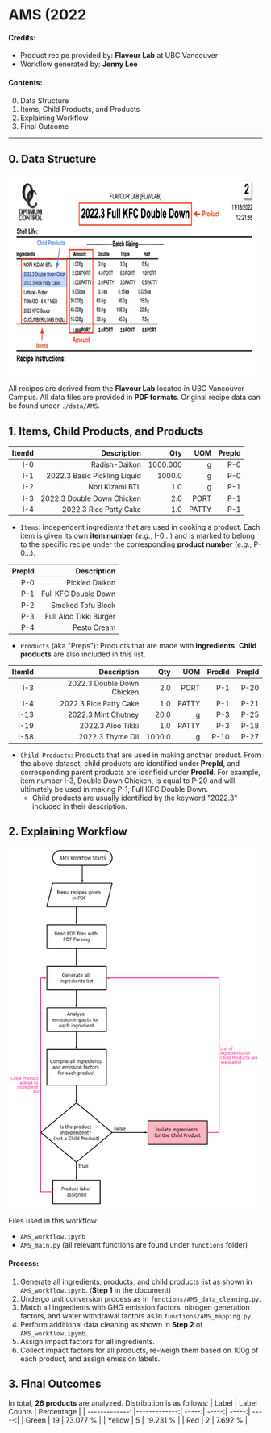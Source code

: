 # AMS (2022

#### Credits:
- Product recipe provided by: **Flavour Lab** at UBC Vancouver
- Workflow generated by: **Jenny Lee** 

#### Contents:
0. Data Structure
1. Items, Child Products, and Products
2. Explaining Workflow
3. Final Outcome

---


## 0. Data Structure
<img src="image/full_KFC_burger.png" width="800" height="400">

All recipes are derived from the **Flavour Lab** located in UBC Vancouver Campus. All data files are provided in **PDF formats**. Original recipe data can be found under `./data/AMS`. 

## 1. Items, Child Products, and Products

| ItemId        | Description       | Qty  | UOM | PrepId |
| -------------: |-------------:| -----:| -----:| -----:| 
| I-0      | Radish-Daikon | 1000.000 | g | P-0 |
| I-1      | 2022.3 Basic Pickling Liquid      |   1000.0 | g | P-0 |
| I-2 | Nori Kizami BTL      |   1.0 | g | P-1 |
| I-3 | 2022.3 Double Down Chicken      |   2.0 | PORT | P-1 |
| I-4 | 2022.3 Rice Patty Cake      |   1.0 | PATTY | P-1 |

- `Items`: Independent ingredients that are used in cooking a product. Each item is given its own **item number** (*e.g.*, I-0...) and is marked to belong to the specific recipe under the corresponding **product number** (*e.g.*, P-0...). 

| PrepId        | Description       | 
| -------------: |-------------:| 
| P-0      | Pickled Daikon | 
| P-1      | Full KFC Double Down      |  
| P-2 | Smoked Tofu Block      |   
| P-3 | Full Aloo Tikki Burger      |   
| P-4 | Pesto Cream      |   

- `Products` (aka "Preps"): Products that are made with **ingredients**. **Child products** are also included in this list. 

| ItemId        | Description       | Qty  | UOM | ProdId | PrepId |
| -------------: |-------------:| -----:| -----:| -----:| -----:| 
| I-3      | 2022.3 Double Down Chicken  | 2.0 | PORT | P-1 | P-20 |
| I-4      | 2022.3 Rice Patty Cake      |   1.0 | PATTY | P-1 | P-21 |
| I-13 | 2022.3 Mint Chutney    |   20.0 | g | P-3 | P-25 |
| I-19 | 2022.3 Aloo Tikki     |   1.0 | PATTY | P-3 | P-18 |
| I-58 | 2022.3 Thyme Oil |   1000.0 | g | P-10 | P-27 |

- `Child Products`: Products that are used in making another product. From the above dataset, child products are identified under **PrepId**, and corresponding parent products are idenfieid under **ProdId**. For example, item number I-3, Double Down Chicken, is equal to P-20 and will ultimately be used in making P-1, Full KFC Double Down.
  - Child products are usually identified by the keyword "2022.3" included in their description. 

## 2. Explaining Workflow
<img src="image/AMS_workflow.jpg">

Files used in this workflow: 
- `AMS_workflow.ipynb`
- `AMS_main.py` (all relevant functions are found under `functions` folder)

#### Process:
1. Generate all ingredients, products, and child products list as shown in `AMS_workflow.ipynb`. (**Step 1** in the document)
2. Undergo unit conversion process as in `functions/AMS_data_cleaning.py`. 
3. Match all ingredients with GHG emission factors, nitrogen generation factors, and water withdrawal factors as in `functions/AMS_mapping.py`.
4. Perform additional data cleaning as shown in **Step 2** of `AMS_workflow.ipymb`.
5. Assign impact factors for all ingredients.
6. Collect impact factors for all products, re-weigh them based on 100g of each product, and assign emission labels. 

## 3. Final Outcomes
In total, **26 products** are analyzed. Distribution is as follows:
| Label       | Label Counts       | Percentage  | 
| -------------: |-------------:| -----:| -----:| -----:| -----:| 
| Green      | 19 | 73.077 % | 
| Yellow      | 5 | 19.231 % | 
| Red      | 2 | 7.692 % |



